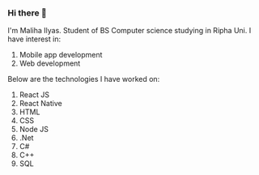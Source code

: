 ### Hi there 👋

I'm Maliha Ilyas. Student of BS Computer science studying in Ripha Uni. 
I have interest in: 
  1. Mobile app development
  2. Web development
     
Below are the technologies I have worked on:
  1. React JS
  2. React Native
  3. HTML
  4. CSS
  5. Node JS
  6. .Net
  7. C#
  8. C++
  9. SQL
